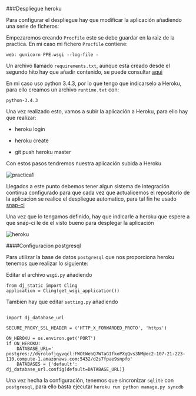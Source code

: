 ###Despliegue heroku

Para configurar el despliegue hay que modificar la aplicación añadiendo una serie de ficheros:

Empezaremos creando `Procfile` este se debe guardar en la raiz de la practica. En mi caso mi fichero `Procfile` contiene:

`web: gunicorn PPE.wsgi --log-file -`

Un archivo llamado `requirements.txt`, aunque esta creado desde el segundo hito hay que añadir contenido, se puede consultar [aqui](../requirements.txt)

En mi caso uso python 3.4.3, por lo que tengo que indicarselo a Heroku, para ello creamos un archivo `runtime.txt` con:
~~~
python-3.4.3
~~~

Una vez realizado esto, vamos a subir la aplicación a Heroku, para ello hay que realizar:

* heroku login

* heroku create

* git push heroku master

Con estos pasos tendremos nuestra aplicación subida a Heroku

![practica1](http://i1045.photobucket.com/albums/b460/Alejandro_Casado/Practica3/practica1_zpsiyahfadk.png)

Llegados a este punto debemos tener algun sistema de integración continua configurado para que cada vez que actualicemos el repositorio de la aplicacion se realice el despliegue automatico, para tal fin he usado [snap-ci](integracion-continua.md)

Una vez que lo tengamos definido, hay que indicarle a heroku que espere a que snap-ci le de el visto bueno para desplegar la aplicación

![heroku](http://i1045.photobucket.com/albums/b460/Alejandro_Casado/Practica3/heroku_zpswmdusblb.png)

####Configuracion postgresql

Para utilizar la base de datos `postgresql` que nos proporciona heroku tenemos que realizar lo siguiente:

Editar el archivo `wsgi.py` añadiendo

~~~
from dj_static import Cling
application = Cling(get_wsgi_application())

~~~

Tambien hay que editar `setting.py` añadiendo
~~~

import dj_database_url

SECURE_PROXY_SSL_HEADER = ('HTTP_X_FORWARDED_PROTO', 'https')

ON_HEROKU = os.environ.get('PORT')
if ON_HEROKU:
    DATABASE_URL=' postgres://dyrolofjqyvqcl:FWOtWebQ7WTaGIfkoPXqQvs3NM@ec2-107-21-223-110.compute-1.amazonaws.com:5432/d2s7fpae9snpfo'
    DATABASES = {'default': dj_database_url.config(default=DATABASE_URL)}
~~~

Una vez hecha la configuración, tenemos que sincronizar `sqlite` con `postgresql`, para ello basta ejecutar `heroku run python manage.py syncdb`




